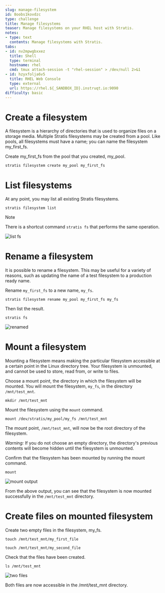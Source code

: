 ```yaml
---
slug: manage-filesystem
id: 8oobs1kovdzc
type: challenge
title: Manage filesystems
teaser: Manage filesystems on your RHEL host with Stratis.
notes:
- type: text
  contents: Manage filesystems with Stratis.
tabs:
- id: nv2mpwgbxxez
  title: Shell
  type: terminal
  hostname: rhel
  cmd: tmux attach-session -t "rhel-session" > /dev/null 2>&1
- id: hzyxfolja6v5
  title: RHEL Web Console
  type: external
  url: https://rhel.${_SANDBOX_ID}.instruqt.io:9090
difficulty: basic
---
```

Create a filesystem
===================

A filesystem is a hierarchy of directories that is used to organize files on a storage media. Multiple Stratis filesystems may be created from a pool. Like pools, all filesystems must have a name; you can name the filesystem my_first_fs.

Create my_first_fs from the pool that you created, my_pool.

```bash,run
stratis filesystem create my_pool my_first_fs
```

List filesystems
================
At any point, you may list all existing Stratis filesystems.

```bash,run
stratis filesystem list
```

> [!NOTE]
> There is a shortcut command `stratis fs` that performs the same operation.

![list fs](../assets/listfs.png)

Rename a filesystem
===================

It is possible to rename a filesystem. This may be useful for a variety of reasons, such as updating the name of a test filesystem to a production ready name.

Rename `my_first_fs` to a new name, `my_fs`.

```bash,run
stratis filesystem rename my_pool my_first_fs my_fs
```

Then list the result.

```bash,run
stratis fs
```

![renamed](../assets/renamedfs.png)

Mount a filesystem
==================

Mounting a filesystem means making the particular filesystem accessible at a certain point in the Linux directory tree. Your filesystem is unmounted, and cannot be used to store, read from, or write to files.

Choose a mount point, the directory in which the filesystem will be mounted. You will mount the filesystem, `my_fs`, in the directory `/mnt/test_mnt`.

```bash,run
mkdir /mnt/test_mnt
```

Mount the filesystem using the `mount` command.

```bash,run
mount /dev/stratis/my_pool/my_fs /mnt/test_mnt
```

The mount point, `/mnt/test_mnt`, will now be the root directory of the filesystem.

_*Warning:*_ If you do not choose an empty directory, the directory's previous contents will become hidden until the filesystem is unmounted.

Confirm that the filesystem has been mounted by running the mount command.

```bash,run
mount
```
![mount output](../assets/mountoutput.png)

From the above output, you can see that the filesystem is now mounted successfully in the `/mnt/test_mnt` directory.

Create files on mounted filesystem
==================================

Create two empty files in the filesystem, my_fs.

```bash,run
touch /mnt/test_mnt/my_first_file
```

```bash,run
touch /mnt/test_mnt/my_second_file
```
Check that the files have been created.

```bash,run
ls /mnt/test_mnt
```

![two files](../assets/twofiles.png)

Both files are now accessible in the /mnt/test_mnt directory.
